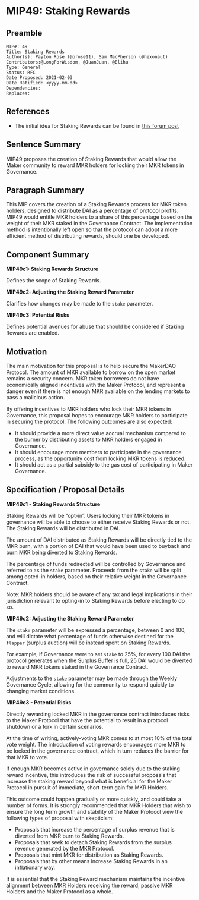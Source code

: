 # MIP49: Staking Rewards 

## Preamble

```
MIP#: 49
Title: Staking Rewards
Author(s): Payton Rose (@prose11), Sam MacPherson (@hexonaut)
Contributors:@LongForWisdom, @JuanJuan, @Elihu
Type: General
Status: RFC
Date Proposed: 2021-02-03
Date Ratified: <yyyy-mm-dd>
Dependencies:
Replaces:
```

## References

* The initial idea for Staking Rewards can be found in [this forum post](https://forum.makerdao.com/t/introducing-dssgovrewards/5394)

## Sentence Summary

MIP49 proposes the creation of Staking Rewards that would allow the Maker community to reward MKR holders for locking their MKR tokens in Governance.

## Paragraph Summary

This MIP covers the creation of a Staking Rewards process for MKR token holders, designed to distribute DAI as a percentage of protocol profits. MIP49 would entitle MKR holders to a share of this percentage based on the weight of their MKR staked in the Governance Contract. The implementation method is intentionally left open so that the protocol can adopt a more efficient method of distributing rewards, should one be developed.

## Component Summary

**MIP49c1: Staking Rewards Structure**

Defines the scope of Staking Rewards.

**MIP49c2: Adjusting the Staking Reward Parameter**

Clarifies how changes may be made to the `stake` parameter. 

**MIP49c3: Potential Risks**

Defines potential avenues for abuse that should be considered if Staking Rewards are enabled.

## Motivation

The main motivation for this proposal is to help secure the MakerDAO Protocol. The amount of MKR available to borrow on the open market remains a security concern. MKR token borrowers do not have economically aligned incentives with the Maker Protocol, and represent a danger even if there is not enough MKR available on the lending markets to pass a malicious action.

By offering incentives to MKR holders who lock their MKR tokens in Governance, this proposal hopes to encourage MKR holders to participate in securing the protocol. The following outcomes are also expected:

* It should provide a more direct value accrual mechanism compared to the burner by distributing assets to MKR holders engaged in Governance.
* It should encourage more members to participate in the governance process, as the opportunity cost from locking MKR tokens is reduced.
* It should act as a partial subsidy to the gas cost of participating in Maker Governance.

## Specification / Proposal Details

**MIP49c1 - Staking Rewards Structure**

Staking Rewards will be “opt-in”. Users locking their MKR tokens in governance will be able to choose to either receive Staking Rewards or not. The Staking Rewards will be distributed in DAI.

The amount of DAI distributed as Staking Rewards will be directly tied to the MKR burn, with a portion of DAI that would have been used to buyback and burn MKR being diverted to Staking Rewards. 

The percentage of funds redirected will be controlled by Governance and referred to as the `stake` parameter. Proceeds from the `stake` will be split among opted-in holders, based on their relative weight in the Governance Contract.

Note: MKR holders should be aware of any tax and legal implications in their jurisdiction relevant to opting-in to Staking Rewards before electing to do so.

**MIP49c2: Adjusting the Staking Reward Parameter**

The `stake` parameter will be expressed a percentage, between 0 and 100, and will dictate what percentage of funds otherwise destined for the `flapper` (surplus auction) will be instead spent on Staking Rewards.

For example, if Governance were to set `stake` to 25%, for every 100 DAI the protocol generates when the Surplus Buffer is full, 25 DAI would be diverted to reward MKR tokens staked in the Governance Contract.

Adjustments to the `stake` parameter may be made through the Weekly Governance Cycle, allowing for the community to respond quickly to changing market conditions. 


**MIP49c3 - Potential Risks**

Directly rewarding locked MKR in the governance contract introduces risks to the Maker Protocol that have the potential to result in a protocol shutdown or a fork in certain scenarios.

At the time of writing, actively-voting MKR comes to at most 10% of the total vote weight. The introduction of voting rewards encourages more MKR to be locked in the governance contract, which in turn reduces the barrier for that MKR to vote.

If enough MKR becomes active in governance solely due to the staking reward incentive, this introduces the risk of successful proposals that increase the staking reward beyond what is beneficial for the Maker Protocol in pursuit of immediate, short-term gain for MKR Holders.

This outcome could happen gradually or more quickly, and could take a number of forms. It is strongly recommended that MKR Holders that wish to ensure the long term growth and stability of the Maker Protocol view the following types of proposal with skepticism:

* Proposals that increase the percentage of surplus revenue that is diverted from MKR burn to Staking Rewards.
* Proposals that seek to detach Staking Rewards from the surplus revenue generated by the MKR Protocol.
* Proposals that mint MKR for distribution as Staking Rewards.
* Proposals that by other means increase Staking Rewards in an inflationary way.

It is essential that the Staking Reward mechanism maintains the incentive alignment between MKR Holders receiving the reward, passive MKR Holders and the Maker Protocol as a whole.
